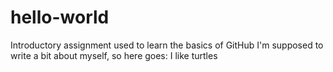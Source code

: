 # hello-world
Introductory assignment used to learn the basics of GitHub
I'm supposed to write a bit about myself, so here goes: I like turtles
